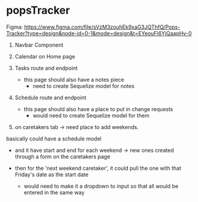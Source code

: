 # popsTracker

Figma: https://www.figma.com/file/sVzM3zouhEk9xaG3JQThfQ/Pops-Tracker?type=design&node-id=0-1&mode=design&t=EYeouFi6YjQaapHv-0 

1. Navbar Component
2. Calendar on Home page
3. Tasks route and endpoint
    - this page should also have a notes piece
        - need to create Sequelize model for notes
4. Schedule route and endpoint
    - this page should also have a place to put in change requests
        - would need to create Sequelize model for them


5. on caretakers tab -> need place to add weekends. 




basically could have a schedule model
- and it have start and end for each weekend
-> new ones created through a form on the caretakers page

- then for the 'next weekend caretaker', it could pull the one with that Friday's date as the start date
    - would need to make it a dropdown to input so that all would be entered in the same way